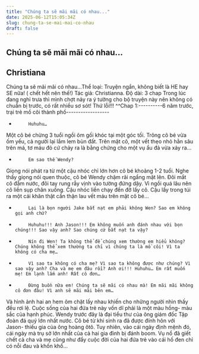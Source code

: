 ```yaml
---
title: "Chúng ta sẽ mãi mãi có nhau..."
date: 2025-06-12T15:05:34Z
slug: chung-ta-se-mai-mai-co-nhau
draft: false
---
```


## Chúng ta sẽ mãi mãi có nhau...

## Christiana

Chúng ta sẽ mãi mãi có nhau…Thể loại: Truyện ngắn, không biết là HE hay SE nữa! ( chết hết nên thế!)
Tác giả: Christianna.
Độ dài: 3 chap
Trong lúc đang nghỉ trưa thì mình chợt nảy ra ý tưởng cho bộ truyện này nên không có chuẩn bị trước, có rất nhiều sơ sót! Thứ lỗi!!! ^^Chap 1:----------6 năm trước, trại trẻ mồ côi thành phố------------------
-          Huhuhu…
Một cô bé chừng 3 tuổi ngồi ôm gối khóc tại một góc tối. Trông cô bé vừa ốm yếu, cả người lại lắm lem bùn đất. Trên mặt cô, một vết thẹo nhỏ hằn sâu trên má, tơ máu đỏ cứ chảy ra là bằng chứng cho một vụ ẩu đả vừa xảy ra…
-          Em sao thế Wendy?
Giọng nói phát ra từ một cậu nhóc chỉ lớn hơn cô bé khoảng 1-2 tuổi. Nghe thấy giọng nói quen thuộc, cô bé Wendy chậm rãi ngẩng mặt lên. Đôi mắt cô đẫm nước, đôi tay rung rẫy vịnh vào tường đứng dậy. Vì ngồi quá lâu nên cô liền sụp chân xuống. Cậu nhóc liền chạy đến đỡ lấy cô. Cậu lấy trong túi ra một cái khăn thật cẩn thận lau vết máu trên mặt cô bé…
-          Lại là bọn người Jake bắt nạt em phải không Wen? Sao em không gọi anh chứ?
-          Huhuhu!!! Anh Jason!!! Em không muốn anh đánh nhau với bọn chúng!!! Sao vậy anh? Sao chúng cứ bắt nạt ta vậy?
-          Nín đi Wen! Ta không thể để chúng xem thường em hiểu không? Chúng không thể xem thường ta chỉ vì chúng ta là mồ côi! Vì ta không có cha mẹ…
-          Vì sao ta không có cha mẹ? Vì sao ta không được như chúng? Vì sao vậy anh? Cha và mẹ em đâu rồi? Anh ơi!!! Huhuhu… Em rất muốn mẹ! Em lạnh lắm anh! Rất cô đơn…
-          Đừng buồn nữa em! Chúng ta sẽ mãi có nhau mà! Em mãi mãi không cô đơn đâu! Vì anh sẽ mãi mãi bên em…
Và hình ảnh hai an hem ôm chặt lấy nhau khiến cho những người nhìn thấy đều rơi lệ. Cuộc sống của hai đứa trẻ này vốn dĩ phải là một màu hồng- màu sắc của hạnh phúc. Wendy trước đây là đại tiểu thư của ông giám đốc Tập đoàn đá quý lớn nhất nước. Cô bé từ khi sinh ra đã được đính hôn với Jason- thiếu gia của ông hoàng ôtô. Tuy nhiên, vào cái ngày định mệnh đó, cái ngày mà  trụ sở lớn nhất của cả hai gia đình bị đánh boom. Vụ nổ đã giết chết cả cha và mẹ cũng như đẩy cuộc đời của hai đứa trẻ vào cái hố đen chỉ có nỗi đau và khốn khổ…